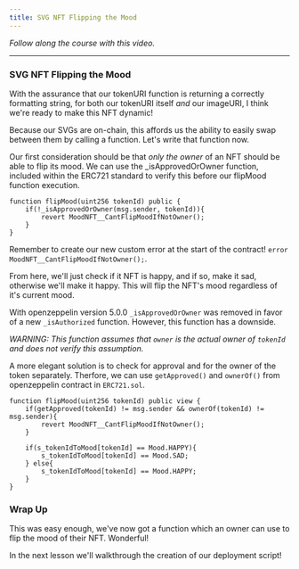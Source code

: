```yaml
---
title: SVG NFT Flipping the Mood
---
```


_Follow along the course with this video._

---

### SVG NFT Flipping the Mood

With the assurance that our tokenURI function is returning a correctly formatting string, for both our tokenURI itself _and_ our imageURI, I think we're ready to make this NFT dynamic!

Because our SVGs are on-chain, this affords us the ability to easily swap between them by calling a function. Let's write that function now.

Our first consideration should be that _only the owner_ of an NFT should be able to flip its mood. We can use the \_isApprovedOrOwner function, included within the ERC721 standard to verify this before our flipMood function execution.

```solidity
function flipMood(uint256 tokenId) public {
    if(!_isApprovedOrOwner(msg.sender, tokenId)){
        revert MoodNFT__CantFlipMoodIfNotOwner();
    }
}
```

Remember to create our new custom error at the start of the contract! `error MoodNFT__CantFlipMoodIfNotOwner();`.

From here, we'll just check if it NFT is happy, and if so, make it sad, otherwise we'll make it happy. This will flip the NFT's mood regardless of it's current mood.

With openzeppelin version 5.0.0 `_isApprovedOrOwner` was removed in favor of a new `_isAuthorized` function. However, this function has a downside. 

_WARNING: This function assumes that `owner` is the actual owner of `tokenId` and does not verify this assumption._

A more elegant solution is to check for approval and for the owner of the token separately. Therfore, we can use `getApproved()` and `ownerOf()` from openzeppelin contract in `ERC721.sol`.


```solidity
function flipMood(uint256 tokenId) public view {
    if(getApproved(tokenId) != msg.sender && ownerOf(tokenId) != msg.sender){
        revert MoodNFT__CantFlipMoodIfNotOwner();
    }

    if(s_tokenIdToMood[tokenId] == Mood.HAPPY){
        s_tokenIdToMood[tokenId] == Mood.SAD;
    } else{
        s_tokenIdToMood[tokenId] == Mood.HAPPY;
    }
}
```

### Wrap Up

This was easy enough, we've now got a function which an owner can use to flip the mood of their NFT. Wonderful!

In the next lesson we'll walkthrough the creation of our deployment script!
